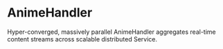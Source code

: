 # AnimeHandler
Hyper-converged, massively parallel AnimeHandler aggregates real-time content streams across scalable distributed Service.
